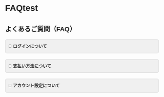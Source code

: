 # FAQtest
<!DOCTYPE html>
<html lang="ja">
<head>
  <meta charset="UTF-8">
  <title>FAQ一覧</title>
  <style>
    body {
      font-family: sans-serif;
      line-height: 1.6;
      padding: 20px;
    }
    .faq-category {
      margin-bottom: 20px;
    }
    .faq-header {
      background-color: #f0f0f0;
      cursor: pointer;
      padding: 10px;
      font-weight: bold;
      border: 1px solid #ccc;
      border-radius: 6px;
    }
    .faq-content {
      display: none;
      padding: 10px;
      border-left: 3px solid #0078D7;
      margin-top: 5px;
      background-color: #fafafa;
      border-radius: 4px;
    }
  </style>
</head>
<body>

  <h2>よくあるご質問（FAQ）</h2>

  <div class="faq-category">
    <div class="faq-header" onclick="toggleFaq(this)">🔽 ログインについて</div>
    <div class="faq-content">
      <p><strong>Q:</strong> パスワードを忘れた場合は？<br>
         <strong>A:</strong> 「パスワードをお忘れですか？」から再設定できます。</p>
    </div>
  </div>

  <div class="faq-category">
    <div class="faq-header" onclick="toggleFaq(this)">🔽 支払い方法について</div>
    <div class="faq-content">
      <p><strong>Q:</strong> 支払方法の変更は？<br>
         <strong>A:</strong> マイページから変更できます。次回請求に反映されます。</p>
    </div>
  </div>

  <div class="faq-category">
    <div class="faq-header" onclick="toggleFaq(this)">🔽 アカウント設定について</div>
    <div class="faq-content">
      <p><strong>Q:</strong> 登録メールアドレスは変更できる？<br>
         <strong>A:</strong> アカウント設定で変更可能です。本人確認が必要です。</p>
    </div>
  </div>

  <script>
    function toggleFaq(header) {
      const content = header.nextElementSibling;
      const isVisible = content.style.display === "block";
      content.style.display = isVisible ? "none" : "block";
      header.textContent = isVisible
        ? header.textContent.replace("🔼", "🔽")
        : header.textContent.replace("🔽", "🔼");
    }
  </script>

</body>
</html>
